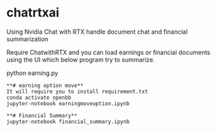 # chatrtxai
Using Nvidia Chat with RTX handle document chat and financial summarization

Require
ChatwithRTX and you can load earnings or financial documents using the UI which below program try to summarize.

python earning.py

```
**# earning option move**
It will require you to install requirement.txt
conda activate openbb
jupyter-notebook earningmoveoption.ipynb

**# Financial Summary**
jupyter-notebook financial_summary.ipynb

```
